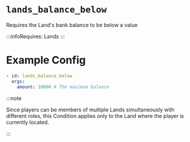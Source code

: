 # `lands_balance_below`

Requires the Land's bank balance to be below a value

:::infoRequires:
Lands
:::
# Example Config
```yaml
- id: lands_balance_below
  args:
    amount: 10000 # The maximum balance
```

:::note  
  
Since players can be members of multiple Lands simultaneously with different roles, this Condition applies only to the Land where the player is currently located.

:::